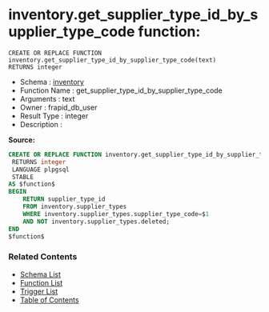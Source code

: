 # inventory.get_supplier_type_id_by_supplier_type_code function:

```plpgsql
CREATE OR REPLACE FUNCTION inventory.get_supplier_type_id_by_supplier_type_code(text)
RETURNS integer
```
* Schema : [inventory](../../schemas/inventory.md)
* Function Name : get_supplier_type_id_by_supplier_type_code
* Arguments : text
* Owner : frapid_db_user
* Result Type : integer
* Description : 


**Source:**
```sql
CREATE OR REPLACE FUNCTION inventory.get_supplier_type_id_by_supplier_type_code(text)
 RETURNS integer
 LANGUAGE plpgsql
 STABLE
AS $function$
BEGIN
    RETURN supplier_type_id
    FROM inventory.supplier_types
    WHERE inventory.supplier_types.supplier_type_code=$1
	AND NOT inventory.supplier_types.deleted;
END
$function$

```

### Related Contents
* [Schema List](../../schemas.md)
* [Function List](../../functions.md)
* [Trigger List](../../triggers.md)
* [Table of Contents](../../README.md)

